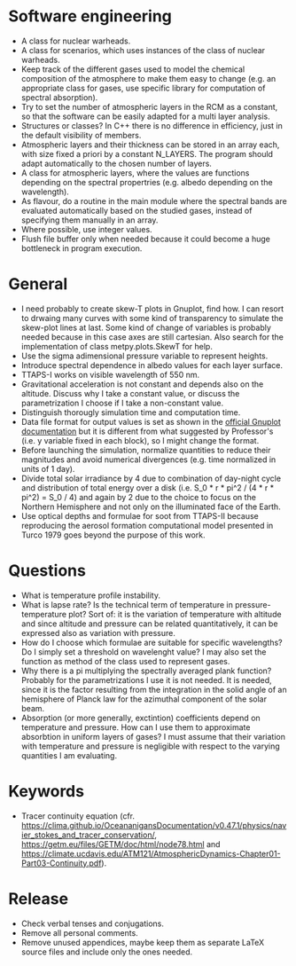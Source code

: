 # Software engineering
- A class for nuclear warheads.
- A class for scenarios, which uses instances of the class of nuclear warheads.
- Keep track of the different gases used to model the chemical composition of the atmosphere to make them easy to change (e.g. an appropriate class for gases, use specific library for computation of spectral absorption).
- Try to set the number of atmospheric layers in the RCM as a constant, so that the software can be easily adapted for a multi layer analysis.
- Structures or classes? In C++ there is no difference in efficiency, just in the default visibility of members.
- Atmospheric layers and their thickness can be stored in an array each, with size fixed a priori by a constant N_LAYERS. The program should adapt automatically to the chosen number of layers.
- A class for atmospheric layers, where the values are functions depending on the spectral propertries (e.g. albedo depending on the wavelength).
- As flavour, do a routine in the main module where the spectral bands are evaluated automatically based on the studied gases, instead of specifying them manually in an array.
- Where possible, use integer values.
- Flush file buffer only when needed because it could become a huge bottleneck in program execution.

# General
- I need probably to create skew-T plots in Gnuplot, find how. I can resort to drwaing many curves with some kind of transparency to simulate the skew-plot lines at last. Some kind of change of variables is probably needed because in this case axes are still cartesian. Also search for the implementation of class metpy.plots.SkewT for help.
- Use the sigma adimensional pressure variable to represent heights.
- Introduce spectral dependence in albedo values for each layer surface.
- TTAPS-I works on visible wavelength of 550 nm.
- Gravitational acceleration is not constant and depends also on the altitude. Discuss why I take a constant value, or discuss the parametrization I choose if I take a non-constant value.
- Distinguish thorougly simulation time and computation time.
- Data file format for output values is set as shown in the [official Gnuplot documentation](http://gnuplot.info/docs_5.5/loc17750.html) but it is different from what suggested by Professor's (i.e. y variable fixed in each block), so I might change the format.
- Before launching the simulation, normalize quantities to reduce their magnitudes and avoid numerical divergences (e.g. time normalized in units of 1 day).
- Divide total solar irradiance by 4 due to combination of day-night cycle and distribution of total energy over a disk (i.e. S_0 * r * pi^2 / (4 * r * pi^2) = S_0 / 4) and again by 2 due to the choice to focus on the Northern Hemisphere and not only on the illuminated face of the Earth.
- Use optical depths and formulae for soot from TTAPS-II because reproducing the aerosol formation computational model presented in Turco 1979 goes beyond the purpose of this work.

# Questions
- What is temperature profile instability.
- What is lapse rate? Is the technical term of temperature in pressure-temperature plot? Sort of: it is the variation of temperature with altitude and since altitude and pressure can be related quantitatively, it can be expressed also as variation with pressure.
- How do I choose which formulae are suitable for specific wavelengths? Do I simply set a threshold on wavelenght value? I may also set the function as method of the class used to represent gases.
- Why there is a pi multiplying the spectrally averaged plank function? Probably for the parametrizations I use it is not needed. It is needed, since it is the factor resulting from the integration in the solid angle of an hemisphere of Planck law for the azimuthal component of the solar beam.
- Absorption (or more generally, exctintion) coefficients depend on temperature and pressure. How can I use them to approximate absorbtion in uniform layers of gases? I must assume that their variation with temperature and pressure is negligible with respect to the varying quantities I am evaluating.

# Keywords
- Tracer continuity equation (cfr. https://clima.github.io/OceananigansDocumentation/v0.47.1/physics/navier_stokes_and_tracer_conservation/, https://getm.eu/files/GETM/doc/html/node78.html and https://climate.ucdavis.edu/ATM121/AtmosphericDynamics-Chapter01-Part03-Continuity.pdf).

# Release
- Check verbal tenses and conjugations.
- Remove all personal comments.
- Remove unused appendices, maybe keep them as separate LaTeX source files and include only the ones needed.
